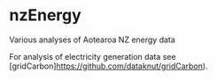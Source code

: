 # nzEnergy
Various analyses of Aotearoa NZ energy data

For analysis of electricity generation data see [gridCarbon]https://github.com/dataknut/gridCarbon).
